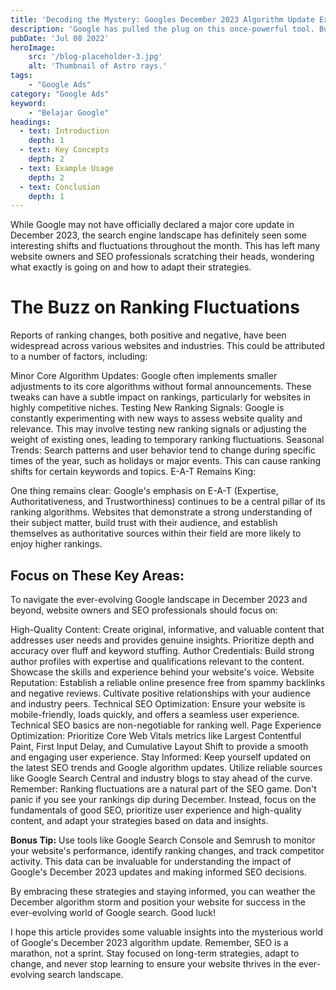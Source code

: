 ```yaml
---
title: 'Decoding the Mystery: Googles December 2023 Algorithm Update Explained'
description: 'Google has pulled the plug on this once-powerful tool. But why did they do it, and what does it mean for your ad campaigns?'
pubDate: 'Jul 08 2022'
heroImage: 
    src: '/blog-placeholder-3.jpg'
    alt: 'Thumbnail of Astro rays.'
tags: 
    - "Google Ads"
category: "Google Ads"
keyword: 
    - "Belajar Google"
headings:
  - text: Introduction
    depth: 1
  - text: Key Concepts
    depth: 2
  - text: Example Usage
    depth: 2
  - text: Conclusion
    depth: 1
---
```


While Google may not have officially declared a major core update in December 2023, the search engine landscape has definitely seen some interesting shifts and fluctuations throughout the month. This has left many website owners and SEO professionals scratching their heads, wondering what exactly is going on and how to adapt their strategies.

# The Buzz on Ranking Fluctuations

Reports of ranking changes, both positive and negative, have been widespread across various websites and industries. This could be attributed to a number of factors, including:

Minor Core Algorithm Updates: Google often implements smaller adjustments to its core algorithms without formal announcements. These tweaks can have a subtle impact on rankings, particularly for websites in highly competitive niches.
Testing New Ranking Signals: Google is constantly experimenting with new ways to assess website quality and relevance. This may involve testing new ranking signals or adjusting the weight of existing ones, leading to temporary ranking fluctuations.
Seasonal Trends: Search patterns and user behavior tend to change during specific times of the year, such as holidays or major events. This can cause ranking shifts for certain keywords and topics.
E-A-T Remains King:

One thing remains clear: Google's emphasis on E-A-T (Expertise, Authoritativeness, and Trustworthiness) continues to be a central pillar of its ranking algorithms. Websites that demonstrate a strong understanding of their subject matter, build trust with their audience, and establish themselves as authoritative sources within their field are more likely to enjoy higher rankings.

## Focus on These Key Areas:

To navigate the ever-evolving Google landscape in December 2023 and beyond, website owners and SEO professionals should focus on:

High-Quality Content: Create original, informative, and valuable content that addresses user needs and provides genuine insights. Prioritize depth and accuracy over fluff and keyword stuffing.
Author Credentials: Build strong author profiles with expertise and qualifications relevant to the content. Showcase the skills and experience behind your website's voice.
Website Reputation: Establish a reliable online presence free from spammy backlinks and negative reviews. Cultivate positive relationships with your audience and industry peers.
Technical SEO Optimization: Ensure your website is mobile-friendly, loads quickly, and offers a seamless user experience. Technical SEO basics are non-negotiable for ranking well.
Page Experience Optimization: Prioritize Core Web Vitals metrics like Largest Contentful Paint, First Input Delay, and Cumulative Layout Shift to provide a smooth and engaging user experience.
Stay Informed: Keep yourself updated on the latest SEO trends and Google algorithm updates. Utilize reliable sources like Google Search Central and industry blogs to stay ahead of the curve.
Remember: Ranking fluctuations are a natural part of the SEO game. Don't panic if you see your rankings dip during December. Instead, focus on the fundamentals of good SEO, prioritize user experience and high-quality content, and adapt your strategies based on data and insights.

**Bonus Tip:** Use tools like Google Search Console and Semrush to monitor your website's performance, identify ranking changes, and track competitor activity. This data can be invaluable for understanding the impact of Google's December 2023 updates and making informed SEO decisions.

By embracing these strategies and staying informed, you can weather the December algorithm storm and position your website for success in the ever-evolving world of Google search. Good luck!

I hope this article provides some valuable insights into the mysterious world of Google's December 2023 algorithm update. Remember, SEO is a marathon, not a sprint. Stay focused on long-term strategies, adapt to change, and never stop learning to ensure your website thrives in the ever-evolving search landscape.